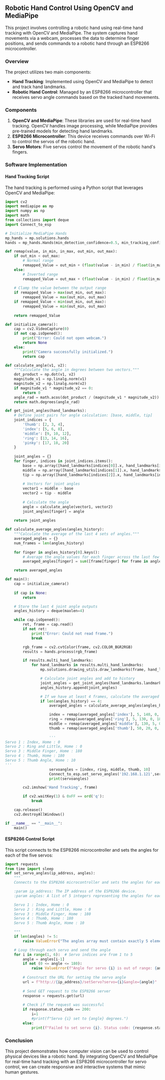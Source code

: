 ## Robotic Hand Control Using OpenCV and MediaPipe

This project involves controlling a robotic hand using real-time hand tracking with OpenCV and MediaPipe. The system captures hand movements via a webcam, processes the data to determine finger positions, and sends commands to a robotic hand through an ESP8266 microcontroller.

### **Overview**

The project utilizes two main components:
- **Hand Tracking**: Implemented using OpenCV and MediaPipe to detect and track hand landmarks.
- **Robotic Hand Control**: Managed by an ESP8266 microcontroller that receives servo angle commands based on the tracked hand movements.

### **Components**

1. **OpenCV and MediaPipe**: These libraries are used for real-time hand tracking. OpenCV handles image processing, while MediaPipe provides pre-trained models for detecting hand landmarks.
2. **ESP8266 Microcontroller**: This device receives commands over Wi-Fi to control the servos of the robotic hand.
3. **Servo Motors**: Five servos control the movement of the robotic hand's fingers.

### **Software Implementation**

#### **Hand Tracking Script**

The hand tracking is performed using a Python script that leverages OpenCV and MediaPipe:

```python
import cv2
import mediapipe as mp
import numpy as np
import math
from collections import deque
import Connect_to_esp

# Initialize MediaPipe Hands
mp_hands = mp.solutions.hands
hands = mp_hands.Hands(min_detection_confidence=0.5, min_tracking_confidence=0.5)

def remap(value, in_min, in_max, out_min, out_max):
    if out_min < out_max:
        # Normal range
        remapped_Value = out_min + (float(value - in_min) / float(in_max - in_min) * (out_max - out_min))
    else:
        # Inverted range
        remapped_Value = out_max + (float(value - in_min) / float(in_max - in_min) * (out_min - out_max))
    
    # Clamp the value between the output range
    if remapped_Value > max(out_min, out_max):
        remapped_Value = max(out_min, out_max)
    if remapped_Value < min(out_min, out_max):
        remapped_Value = min(out_min, out_max)
    
    return remapped_Value

def initialize_camera():
    cap = cv2.VideoCapture(0)
    if not cap.isOpened():
        print("Error: Could not open webcam.")
        return None
    else:
        print("Camera successfully initialized.")
        return cap

def calculate_angle(v1, v2):
    """Calculate the angle in degrees between two vectors."""
    dot_product = np.dot(v1, v2)
    magnitude_v1 = np.linalg.norm(v1)
    magnitude_v2 = np.linalg.norm(v2)
    if magnitude_v1 * magnitude_v2 == 0:
        return 0
    angle_rad = math.acos(dot_product / (magnitude_v1 * magnitude_v2))
    return math.degrees(angle_rad)

def get_joint_angles(hand_landmarks):
    # Define joint pairs for angle calculation: [base, middle, tip]
    joint_indices = {
        'thumb': [2, 3, 4],
        'index': [5, 6, 8],
        'middle': [9, 10, 12],
        'ring': [13, 14, 16],
        'pinky': [17, 18, 20]
    }
    
    joint_angles = {}
    for finger, indices in joint_indices.items():
        base = np.array([hand_landmarks[indices[0]].x, hand_landmarks[indices[0]].y])
        middle = np.array([hand_landmarks[indices[1]].x, hand_landmarks[indices[1]].y])
        tip = np.array([hand_landmarks[indices[2]].x, hand_landmarks[indices[2]].y])
        
        # Vectors for joint angles
        vector1 = middle - base
        vector2 = tip - middle
        
        # Calculate the angle
        angle = calculate_angle(vector1, vector2)
        joint_angles[finger] = angle
    
    return joint_angles

def calculate_average_angles(angles_history):
    """Calculate the average of the last 4 sets of angles."""
    averaged_angles = {}
    num_frames = len(angles_history)
    
    for finger in angles_history[0].keys():
        # Average the angle values for each finger across the last few frames
        averaged_angles[finger] = sum([frame[finger] for frame in angles_history]) / num_frames

    return averaged_angles

def main():
    cap = initialize_camera()
    
    if cap is None:
        return

    # Store the last 4 joint angle outputs
    angles_history = deque(maxlen=4)

    while cap.isOpened():
        ret, frame = cap.read()
        if not ret:
            print("Error: Could not read frame.")
            break

        rgb_frame = cv2.cvtColor(frame, cv2.COLOR_BGR2RGB)
        results = hands.process(rgb_frame)

        if results.multi_hand_landmarks:
            for hand_landmarks in results.multi_hand_landmarks:
                mp.solutions.drawing_utils.draw_landmarks(frame, hand_landmarks, mp_hands.HAND_CONNECTIONS)

                # Calculate joint angles and add to history
                joint_angles = get_joint_angles(hand_landmarks.landmark)
                angles_history.append(joint_angles)

                # If we have at least 4 frames, calculate the averaged angles
                if len(angles_history) == 4:
                    averaged_angles = calculate_average_angles(angles_history)

                    index = remap(averaged_angles['index'], 5, 140, 0, 180)
                    ring = remap(averaged_angles['ring'], 5, 130, 0, 180)
                    middle = remap(averaged_angles['middle'], 130, 5, 0, 180)
                    thumb = remap(averaged_angles['thumb'], 50, 20, 0, 180)
            
                    '''
Servo 1 : Index, Home : 0
Servo 2 : Ring and Little, Home : 0
Servo 3 : Middle Finger, Home : 180
Servo 4 : Thumb, Home : 180
Servo 5 : Thumb Angle, Home : 10
'''
                    servoangles = [index, ring, middle, thumb, 10]
                    Connect_to_esp.set_servo_angles('192.168.1.121',servoangles)
                    print(servoangles)

        cv2.imshow('Hand Tracking', frame)

        if cv2.waitKey(1) & 0xFF == ord('q'):
            break

    cap.release()
    cv2.destroyAllWindows()

if __name__ == "__main__":
    main()

```

#### **ESP8266 Control Script**

This script connects to the ESP8266 microcontroller and sets the angles for each of the five servos:

```python
import requests
from time import sleep
def set_servo_angles(ip_address, angles):
    """
    Connects to the ESP8266 microcontroller and sets the angles for each of the 5 servos.

    :param ip_address: The IP address of the ESP8266 device.
    :param angles: A list of 5 integers representing the angles for each servo (0 to 180).

    Servo 1 : Index, Home : 0
    Servo 2 : Ring and Little, Home : 0
    Servo 3 : Middle Finger, Home : 180
    Servo 4 : Thumb, Home : 180
    Servo 5 : Thumb Angle, Home : 10

    """
    if len(angles) != 5:
        raise ValueError("The angles array must contain exactly 5 elements.")

    # Loop through each servo and send the angle
    for i in range(1, 6):  # Servo indices are from 1 to 5
        angle = angles[i-1]
        if not (0 <= angle <= 180):
            raise ValueError(f"Angle for servo {i} is out of range: {angle}. Must be between 0 and 180.")
        
        # Construct the URL for setting the servo angle
        url = f"http://{ip_address}/setServo?servo={i}&angle={angle}"
        
        # Send GET request to the ESP8266 server
        response = requests.get(url)
        
        # Check if the request was successful
        if response.status_code == 200:
            i=1
            #print(f"Servo {i} set to {angle} degrees.")
        else:
            print(f"Failed to set servo {i}. Status code: {response.status_code}")
```

### **Conclusion**

This project demonstrates how computer vision can be used to control physical devices like a robotic hand. By integrating OpenCV and MediaPipe for real-time hand tracking with an ESP8266 microcontroller for servo control, we can create responsive and interactive systems that mimic human gestures.
